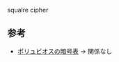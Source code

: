 squalre cipher

## 参考
- [ポリュビオスの暗号表](https://ja.wikipedia.org/wiki/%E3%83%9D%E3%83%AA%E3%83%A5%E3%83%93%E3%82%AA%E3%82%B9%E3%81%AE%E6%9A%97%E5%8F%B7%E8%A1%A8)
-> 関係なし
